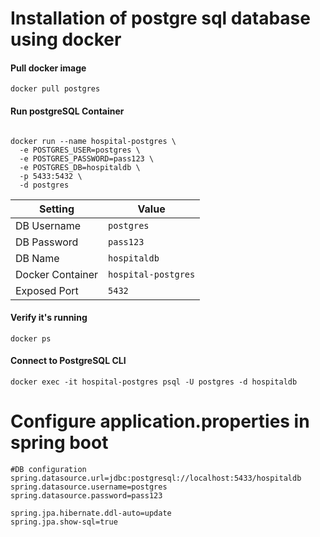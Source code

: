 
# Installation of postgre sql database using docker

#### Pull docker image

```
docker pull postgres
```

#### Run postgreSQL Container

```

docker run --name hospital-postgres \
  -e POSTGRES_USER=postgres \
  -e POSTGRES_PASSWORD=pass123 \
  -e POSTGRES_DB=hospitaldb \
  -p 5433:5432 \
  -d postgres

```

| Setting          | Value               |
| ---------------- | ------------------- |
| DB Username      | `postgres`          |
| DB Password      | `pass123`           |
| DB Name          | `hospitaldb`        |
| Docker Container | `hospital-postgres` |
| Exposed Port     | `5432`              |

#### Verify it's running

```
docker ps
```

#### Connect to PostgreSQL CLI

```
docker exec -it hospital-postgres psql -U postgres -d hospitaldb
```





# Configure application.properties in spring boot

```
#DB configuration  
spring.datasource.url=jdbc:postgresql://localhost:5433/hospitaldb  
spring.datasource.username=postgres  
spring.datasource.password=pass123  
  
spring.jpa.hibernate.ddl-auto=update  
spring.jpa.show-sql=true

```

